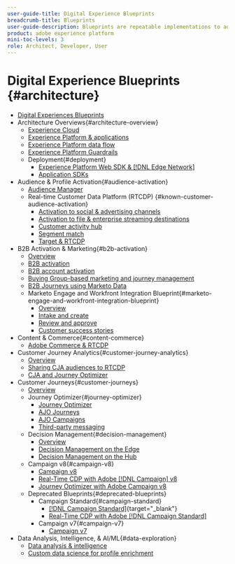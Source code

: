 ```yaml
---
user-guide-title: Digital Experience Blueprints
breadcrumb-title: Blueprints 
user-guide-description: Blueprints are repeatable implementations to address established business problems and contain architecture diagrams, technical considerations, and relevant documentation links.
product: adobe experience platform
mini-toc-levels: 3
role: Architect, Developer, User
---
```


# Digital Experience Blueprints {#architecture}

+ [Digital Experiences Blueprints](/help/blueprints/overview.md)
+ Architecture Overviews{#architecture-overview}
  + [Experience Cloud](/help/blueprints/experience-platform/experience-cloud.md)
  + [Experience Platform & applications](/help/blueprints/experience-platform/platform-applications.md)
  + [Experience Platform data flow](/help/blueprints/experience-platform/platform-data-flow.md)
  + [Experience Platform Guardrails](/help/blueprints/experience-platform/guardrails.md)
  + Deployment{#deployment}
    + [Experience Platform Web SDK & [!DNL Edge Network]](/help/blueprints/experience-platform/deployment/websdk.md)
    + [Application SDKs](/help/blueprints/experience-platform/deployment/appsdk.md)
+ Audience & Profile Activation{#audience-activation}
  + [Audience Manager](/help/blueprints/audience-activation/audience-manager.md)
  + Real-time Customer Data Platform (RTCDP) {#known-customer-audience-activation}
    + [Activation to social & advertising channels](/help/blueprints/audience-activation/advertising-activation.md)
    + [Activation to file & enterprise streaming destinations](/help/blueprints/audience-activation/enterprise-destinations.md)
    + [Customer activity hub](/help/blueprints/audience-activation/customer-activity.md)
    + [Segment match](/help/blueprints/audience-activation/segment-match.md)
    + [Target & RTCDP](/help/blueprints/audience-activation/rtcdp-target.md)
+ B2B Activation & Marketing{#b2b-activation}
  + [Overview](/help/blueprints/b2b/overview.md)
  + [B2B activation](/help/blueprints/b2b/b2bactivation.md)
  + [B2B account activation](/help/blueprints/b2b/b2b-account-activation.md)
  + [Buying Group-based marketing and journey management](/help/blueprints/b2b/b2b-buying-group-journeys.md)
  + [B2B Journeys using Marketo Data](/help/blueprints/b2b/b2b-journeys-with-marketo.md)
  + Marketo Engage and Workfront Integration Blueprint{#marketo-engage-and-workfront-integration-blueprint}
    + [Overview](/help/blueprints/b2b/marketo-engage-and-workfront-integration-blueprint/overview.md)
    + [Intake and create](/help/blueprints/b2b/marketo-engage-and-workfront-integration-blueprint/intake-and-create.md)
    + [Review and approve](/help/blueprints/b2b/marketo-engage-and-workfront-integration-blueprint/review-and-approve-blueprint.md)
    + [Customer success stories](/help/blueprints/b2b/marketo-engage-and-workfront-integration-blueprint/customer-success-stories.md)
+ Content & Commerce{#content-commerce}
  + [Adobe Commerce & RTCDP](/help/blueprints/content-commerce/commerce/commerce-rtcdp.md)
+ Customer Journey Analytics{#customer-journey-analytics}
  + [Overview](/help/blueprints/customer-journey-analytics/overview.md)
  + [Sharing CJA audiences to RTCDP](/help/blueprints/customer-journey-analytics/cja-rtcdp.md)
  + [CJA and Journey Optimizer](/help/blueprints/customer-journey-analytics/cja-ajo.md)
+ Customer Journeys{#customer-journeys}
  + [Overview](/help/blueprints/customer-journeys/overview.md)
  + Journey Optimizer{#journey-optimizer}
    + [Journey Optimizer](/help/blueprints/customer-journeys/journey-optimizer/journey-optimizer-overview.md)
    + [AJO Journeys](/help/blueprints/customer-journeys/journey-optimizer/journey-optimizer-journeys.md)
    + [AJO Campaigns](/help/blueprints/customer-journeys/journey-optimizer/journey-optimizer-campaigns.md)
    + [Third-party messaging](/help/blueprints/customer-journeys/journey-optimizer/3rd-party-messaging.md)
  + Decision Management{#decision-management}
    + [Overview](/help/blueprints/customer-journeys/decision-management/decision-management-overview.md)
    + [Decision Management on the Edge](/help/blueprints/customer-journeys/decision-management/decision-management-edge.md)
    + [Decision Management on the Hub](/help/blueprints/customer-journeys/decision-management/decision-management-hub.md)
  + Campaign v8{#campaign-v8}
    + [Campaign v8](/help/blueprints/customer-journeys/campaign-v8/campaign-v8-overview.md)
    + [Real-Time CDP with Adobe [!DNL Campaign] v8](/help/blueprints/customer-journeys/campaign-v8/rtcdp-and-campaign-v8.md)
    + [Journey Optimizer with Adobe Campaign v8](/help/blueprints/customer-journeys/campaign-v8/ajo-and-campaign-v8.md)
  + Deprecated Blueprints{#deprecated-blueprints}
    + Campaign Standard{#campaign-standard}
      + [[!DNL Campaign Standard]](https://experienceleague.adobe.com/en/docs/campaign-standard){target="_blank"}
      + [Real-Time CDP with Adobe [!DNL Campaign Standard]](https://experienceleague.adobe.com/en/docs/campaign-standard/using/integrating-with-adobe-cloud/adobe-experience-platform/get-started-sources-destinations)
    + Campaign v7{#campaign-v7}
      + [Campaign v7](/help/blueprints/customer-journeys/campaign-v7/campaign-v7-overview.md)
+ Data Analysis, Intelligence, & AI/ML{#data-exploration}
  + [Data analysis & intelligence](/help/blueprints/data-insights/analysis.md)
  + [Custom data science for profile enrichment](/help/blueprints/data-insights/data-science.md)
